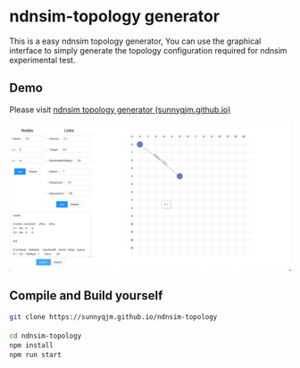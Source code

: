 # ndnsim-topology generator

This is a easy ndnsim topology generator, You can use the graphical interface to simply generate the topology configuration required for ndnsim experimental test.

## Demo

Please visit [ndnsim topology generator (sunnyqjm.github.io)](https://sunnyqjm.github.io/ndnsim-topology/)

![image-20220426225009724](doc/demo.png)

## Compile and Build yourself

```bash
git clone https://sunnyqjm.github.io/ndnsim-topology

cd ndnsim-topology
npm install
npm run start
```

